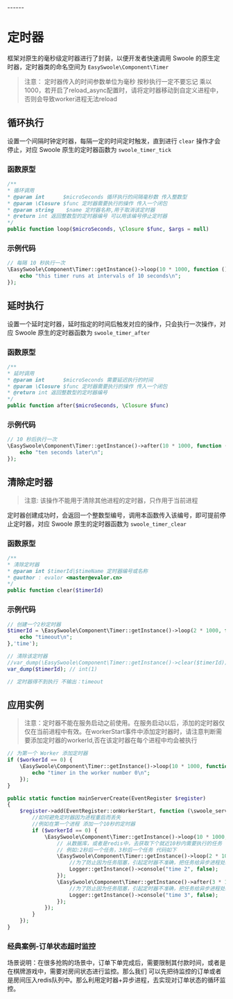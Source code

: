 <head>
     <title>EasySwoole定时器|swoole定时器|swoole定时任务</title>
     <meta name="keywords" content="EasySwoole定时器|swoole定时器|swoole定时任务"/>
     <meta name="description" content="可以利用swoole定时器，从而实现毫秒级的定时器，以及定时器存在的一些陷阱"/>
</head>
---<head>---

# 定时器
框架对原生的毫秒级定时器进行了封装，以便开发者快速调用 Swoole 的原生定时器，定时器类的命名空间为 `EasySwoole\Component\Timer`

> 注意： 定时器传入的时间参数单位为毫秒 按秒执行一定不要忘记 乘以 1000，若开启了reload_async配置时，请将定时器移动到自定义进程中，否则会导致worker进程无法reload



## 循环执行

设置一个间隔时钟定时器，每隔一定的时间定时触发，直到进行 `clear` 操作才会停止，对应 Swoole 原生的定时器函数为 `swoole_timer_tick`

### 函数原型

```php
/**
* 循环调用
* @param int      $microSeconds 循环执行的间隔毫秒数 传入整数型
* @param \Closure $func 定时器需要执行的操作 传入一个闭包
* @param string    $name 定时器名称,用于取消该定时器
* @return int 返回整数型的定时器编号 可以用该编号停止定时器
*/
public function loop($microSeconds, \Closure $func, $args = null)
```

### 示例代码

```php
// 每隔 10 秒执行一次
\EasySwoole\Component\Timer::getInstance()->loop(10 * 1000, function () {
    echo "this timer runs at intervals of 10 seconds\n";
});
```



## 延时执行

设置一个延时定时器，延时指定的时间后触发对应的操作，只会执行一次操作，对应 Swoole 原生的定时器函数为 `swoole_timer_after`

### 函数原型

```php
/**
* 延时调用
* @param int      $microSeconds 需要延迟执行的时间
* @param \Closure $func 定时器需要执行的操作 传入一个闭包
* @return int 返回整数型的定时器编号 
*/
public function after($microSeconds, \Closure $func)
```

### 示例代码

```php
// 10 秒后执行一次
\EasySwoole\Component\Timer::getInstance()->after(10 * 1000, function () {
    echo "ten seconds later\n";
});
```



## 清除定时器

> 注意: 该操作不能用于清除其他进程的定时器，只作用于当前进程

定时器创建成功时，会返回一个整数型编号，调用本函数传入该编号，即可提前停止定时器，对应 Swoole 原生的定时器函数为 `swoole_timer_clear`

### 函数原型

```php
/**
* 清除定时器
* @param int $timerId|$timeName 定时器编号或名称
* @author : evalor <master@evalor.cn>
*/
public function clear($timerId)
```

### 示例代码

```php
// 创建一个2秒定时器
$timerId = \EasySwoole\Component\Timer::getInstance()->loop(2 * 1000, function () {
    echo "timeout\n";
},'time');

// 清除该定时器
//var_dump(\EasySwoole\Component\Timer::getInstance()->clear($timerId)); // bool(true)
var_dump($timerId); // int(1)

// 定时器得不到执行 不输出：timeout
```


## 应用实例

> 注意：定时器不能在服务启动之前使用。在服务启动以后，添加的定时器仅仅在当前进程中有效。在workerStart事件中添加定时器时，请注意判断需要添加定时器的workerId,否在该定时器在每个进程中均会被执行

```php
// 为第一个 Worker 添加定时器
if ($workerId == 0) {
	\EasySwoole\Component\Timer::getInstance()->loop(10 * 1000, function () {
		echo "timer in the worker number 0\n";
	});
}
```

```php
public static function mainServerCreate(EventRegister $register)
{
    $register->add(EventRegister::onWorkerStart, function (\swoole_server $server, $workerId) {
        //如何避免定时器因为进程重启而丢失
        //例如在第一个进程 添加一个10秒的定时器
        if ($workerId == 0) {
            \EasySwoole\Component\Timer::getInstance()->loop(10 * 1000, function () {
                // 从数据库，或者是redis中，去获取下个就近10秒内需要执行的任务
                // 例如:2秒后一个任务，3秒后一个任务 代码如下
                \EasySwoole\Component\Timer::getInstance()->loop(2 * 1000, function () {
                    //为了防止因为任务阻塞，引起定时器不准确，把任务给异步进程处理
                    Logger::getInstance()->console("time 2", false);
                });
                \EasySwoole\Component\Timer::getInstance()->after(3 * 1000, function () {
                    //为了防止因为任务阻塞，引起定时器不准确，把任务给异步进程处理
                    Logger::getInstance()->console("time 3", false);
                });
            });
        }
    });
}
```

### 经典案例-订单状态超时监控
场景说明：在很多抢购的场景中，订单下单完成后，需要限制其付款时间，或者是在棋牌游戏中，需要对房间状态进行监控。那么我们
可以先把待监控的订单或者是房间压入redis队列中。那么利用定时器+异步进程，去实现对订单状态的循环监控。